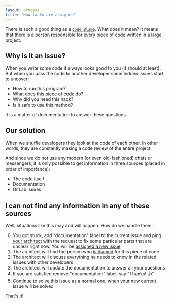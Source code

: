 ```yaml
---
layout: process
title: "How tasks are assigned"
---
```


There is such a good thing as a [`Code Blame`](https://dzone.com/articles/git-guilt-blame-and-code-review).
What does it mean?
It means that there is a person responsible for every piece of code written in a large project.


## Why is it an issue?

When you write some code it always looks good to you (it should at least).
But when you pass the code to another developer some hidden issues start to uncover:

- How to run this program?
- What does this piece of code do?
- Why did you need this hack?
- Is it safe to use this method?

It is a matter of documentation to answer these questions.


## Our solution

When we shuffle developers they look at the code of each other.
In other words, they are constantly making a code review of the entire project.

And since we do not use any modern (or even old-fashioned) chats or messengers, it is only possible to get information in three sources (placed in order of importance):

- The code itself
- Documentation
- GitLab issues


## I can not find any information in any of these sources

Well, situations like this may and will happen. How do we handle them:

0. You got stuck, add "documentation" label to the current issue and ping [your architect](/meta/rsdp/roles-and-responsibilities) with the request to fix some particular parts that are unclear right now. You will be [assigned a new issue](/meta/rsdp/how-tasks-are-assigned)
1. The architect will find the person who [is blamed](https://gitlab.com/gitlab-org/gitlab_git/blame/master/README.md) for this piece of code
2. The architect will discuss everything he needs to know in the related issues with other developers
3. The architect will update the documentation to answer all your questions
4. If you are satisfied remove "documentation" label, say "Thanks! 👍"
5. Continue to solve this issue as a normal one, when your new current issue will be solved

That's it!
